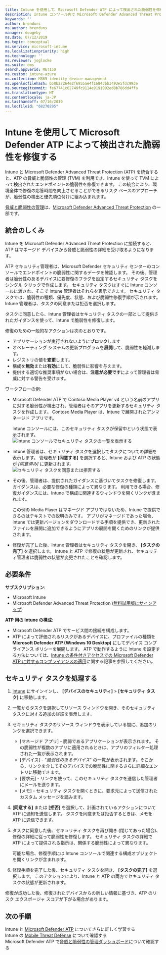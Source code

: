 ```yaml
---
title: Intune を使用して、Microsoft Defender ATP によって検出された脆弱性を修復する - Azure | Microsoft Docs
description: Intune コンソール内で Microsoft Defender Advanced Threat Protection (ATP) の一部である脅威と脆弱性の管理からセキュリティ タスクを管理する方法を説明します。
keywords: ''
author: brenduns
ms.author: brenduns
manager: dougeby
ms.date: 07/12/2019
ms.topic: conceptual
ms.service: microsoft-intune
ms.localizationpriority: high
ms.technology: ''
ms.reviewer: joglocke
ms.suite: ems
search.appverid: MET150
ms.custom: intune-azure
ms.collection: M365-identity-device-management
ms.openlocfilehash: b58b27264e2f6955ae4f16843bb3493e5fdc993e
ms.sourcegitcommit: fe67741c62749fc9114e9191092ed8b786dd4ffa
ms.translationtype: HT
ms.contentlocale: ja-JP
ms.lasthandoff: 07/16/2019
ms.locfileid: "68270295"
---
```

# <a name="use-intune-to-remediate-vulnerabilities-identified-by-microsoft-defender-atp"></a>Intune を使用して Microsoft Defender ATP によって検出された脆弱性を修復する  

Intune と Microsoft Defender Advanced Threat Protection (ATP) を統合すると、ATP の脅威と脆弱性の管理 (TVM) を利用でき、Intune を使って TVM によって検出されたエンドポイントの脆弱性を修復できます。 この統合により、環境全体で修復の応答時間を向上させることができるリスク ベースのアプローチが、脆弱性の検出と優先順位付けに組み込まれます。  

[脅威と脆弱性の管理](https://docs.microsoft.com/windows/security/threat-protection/windows-defender-atp/next-gen-threat-and-vuln-mgt)は、[Microsoft Defender Advanced Threat Protection](https://docs.microsoft.com/windows/security/threat-protection/windows-defender-atp/windows-defender-advanced-threat-protection) の一部です。  

## <a name="how-integration-works"></a>統合のしくみ  

Intune を Microsoft Defender Advanced Threat Protection に接続すると、ATP はマネージド デバイスから脅威と脆弱性の詳細を受け取るようになります。  

ATP セキュリティ管理者は、Microsoft Defender セキュリティ センターのコンソールでエンドポイントの脆弱性に関するデータを確認します。 その後、管理者は脆弱性のあるデバイスに要修復のフラグを設定するセキュリティ タスクをシングル クリックで作成します。 セキュリティ タスクはすぐに Intune コンソールに渡され、そこで Intune 管理者はそれらを表示できます。 セキュリティ タスクでは、脆弱性の種類、優先度、状態、および脆弱性修復手順が示されます。 Intune 管理者は、タスクの同意または拒否を選択します。  

タスクに同意したら、Intune 管理者はセキュリティ タスクの一部として提供されたガイダンスを使って、Intune で脆弱性を修復します。  

修復のための一般的なアクションは次のとおりです。  
- アプリケーションが実行されないように**ブロック**します  
- オペレーティング システムの更新プログラムを**展開**して、脆弱性を軽減します。  
- レジストリの値を**変更**します。  
- 構成を**無効**または**有効**にして、脆弱性に影響を与えます。  
- 提供する適切な推奨事項がない場合は、**注意が必要です**によって管理者は脅威に対する警告を受けます。  

ワークフローの例:  
- Microsoft Defender ATP で Contoso Media Player v4 という名前のアプリに対する脆弱性が検出され、管理者はそのアプリを更新するセキュリティ タスクを作成します。 Contoso Media Player は、Intune で展開されたアンマネージド アプリです。  

  Intune コンソールには、このセキュリティ タスクが保留中という状態で表示されます。  
  ![Intune コンソールでセキュリティ タスクの一覧を表示する](./media/atp-manage-vulnerabilities/temp-security-tasks.png)
 
- Intune 管理者は、セキュリティ タスクを選択してタスクについての詳細を表示します。  管理者が **[同意する]** を選択すると、Intune および ATP の状態が *[同意済み]* に更新されます。  
  ![セキュリティ タスクを同意または拒否する](./media/atp-manage-vulnerabilities/temp-accept-task.png) 
 
- その後、管理者は、提供されたガイダンスに基づいてタスクを修復します。  ガイダンスは、必要な修復の種類によって異なります。 利用できる場合、修復ガイダンスには、Intune で構成に関連するウィンドウを開くリンクが含まれます。 

  この例の Media Player はマネージド アプリではないため、Intune で提供できるのはテキストでの説明のみです。 アプリがマネージドであった場合、Intune では更新バージョンをダウンロードする手順を提供でき、更新されたファイルを展開に追加できるようにアプリの展開を開くためのリンクが提供されます。 

- 修復が完了した後、Intune 管理者はセキュリティ タスクを開き、 **[タスクの完了]** を選択します。  Intune と ATP で修復の状態が更新され、セキュリティ管理者は脆弱性の状態が変更されたことを確認します。  

## <a name="prerequisites"></a>必要条件  

**サブスクリプション**:  
- Microsoft Intune  
- Microsoft Defender Advanced Threat Protection ([無料試用版にサインアップ](https://www.microsoft.com/WindowsForBusiness/windows-atp?ocid=docs-wdatp-main-abovefoldlink))  

**ATP 用の Intune の構成**:  
- Microsoft Defender ATP でサービス間の接続を構成します。  
- ATP によって評価されるリスクがあるデバイスに、プロファイルの種類を **Microsoft Defender ATP (Windows 10 Desktop)** にしてデバイス コンプライアンス ポリシーを展開します。
  ATP で動作するように Intune を設定する方法については、[Intune の条件付きアクセスでの Microsoft Defender ATP に対するコンプライアンスの適用](https://docs.microsoft.com/intune/advanced-threat-protection#enable-microsoft-defender-atp-in-intune)に関する記事を参照してください。  

## <a name="work-with-security-tasks"></a>セキュリティ タスクを処理する  

1. [Intune](https://go.microsoft.com/fwlink/?linkid=2090973) にサインインし、 **[デバイスのセキュリティ]**  >  **[セキュリティ タスク]** に移動します。  
2. 一覧からタスクを選択してリソース ウィンドウを開き、そのセキュリティ タスクに対する追加の詳細を表示します。  
3. セキュリティ タスクのリソース ウィンドウを表示している間に、追加のリンクを選択できます。  
   - [マネージド アプリ] - 脆弱であるアプリケーションが表示されます。 その脆弱性が複数のアプリに適用されるときは、アプリのフィルター処理された一覧が表示されます。  
   - [デバイス] - "*脆弱性のあるデバイス*" の一覧が表示されます。そこから、リンクを介してそのデバイスでの脆弱性に関するさらに詳細なエントリに移動できます。  
   - [要求元] - リンクを使って、このセキュリティ タスクを送信した管理者にメールを送ります。  
   - [メモ] - セキュリティ タスクを開くときに、要求元によって送信されたカスタム メッセージを読みます。  
4. **[同意する]** または **[拒否]** を選択して、計画されているアクションについて ATP に通知を送信します。 タスクを同意または拒否するときは、メモを ATP に送信できます。  

5. タスクに同意した後、セキュリティ タスクを再び開き (閉じてあった場合)、修復の詳細に従って脆弱性を修復します。  セキュリティ タスクの詳細で ATP によって提供される指示は、関係する脆弱性によって異なります。  

   可能な場合、修復手順には Intune コンソールで関連する構成オブジェクトを開くリンクが含まれます。  

6. 修復手順を完了した後、セキュリティ タスクを開き、 **[タスクの完了]** を選択します。  このアクションにより、Intune と ATP の両方でセキュリティ タスクの状態が更新されます。  

修復が成功した後、修復されたデバイスからの新しい情報に基づき、ATP のリスク エクスポージャ スコアが下がる場合があります。 

## <a name="next-steps"></a>次の手順
Intune と [Microsoft Defender ATP](https://docs.microsoft.com/intune/advanced-threat-protection) についてさらに詳しく学習する  
Intune の [Mobile Threat Defense](https://docs.microsoft.com/intune/mobile-threat-defense) について確認する  
Microsoft Defender ATP で[脅威と脆弱性の管理ダッシュボード](https://docs.microsoft.com/windows/security/threat-protection/windows-defender-atp/tvm-dashboard-insights)について確認する
